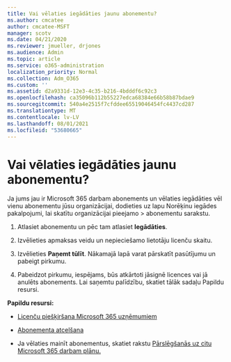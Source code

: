 ```yaml
---
title: Vai vēlaties iegādāties jaunu abonementu?
ms.author: cmcatee
author: cmcatee-MSFT
manager: scotv
ms.date: 04/21/2020
ms.reviewer: jmueller, drjones
ms.audience: Admin
ms.topic: article
ms.service: o365-administration
localization_priority: Normal
ms.collection: Adm_O365
ms.custom: ''
ms.assetid: d2a9331d-12e3-4c35-b216-4bdddf6c92c3
ms.openlocfilehash: ca35096b112b55227edca68384e66b58b87bdae9
ms.sourcegitcommit: 540a4e2515f7cfddee65519046454fc4437cd287
ms.translationtype: MT
ms.contentlocale: lv-LV
ms.lasthandoff: 08/01/2021
ms.locfileid: "53680665"
---
```

# <a name="looking-to-buy-a-new-subscription"></a>Vai vēlaties iegādāties jaunu abonementu?

Ja jums jau ir Microsoft 365 darbam abonements un vēlaties iegādāties vēl vienu abonementu  jūsu organizācijai, dodieties uz lapu Norēķinu iegādes pakalpojumi, lai skatītu organizācijai pieejamo \> [](https://go.microsoft.com/fwlink/p/?linkid=868433) abonementu sarakstu.
 
1. Atlasiet abonementu un pēc tam atlasiet **Iegādāties**.

2. Izvēlieties apmaksas veidu un nepieciešamo lietotāju licenču skaitu.

3. Izvēlieties **Paņemt tūlīt**. Nākamajā lapā varat pārskatīt pasūtījumu un pabeigt pirkumu.

4. Pabeidzot pirkumu, iespējams, būs atkārtoti jāsignē licences vai jā anulēts abonements. Lai saņemtu palīdzību, skatiet tālāk sadaļu Papildu resursi.

 **Papildu resursi:**
  
- [Licenču piešķiršana Microsoft 365 uzņēmumiem](/microsoft-365/admin/add-users/add-users)
    
- [Abonementa atcelšana](/microsoft-365/commerce/subscriptions/cancel-your-subscription)
    
- Ja vēlaties mainīt abonementus, skatiet rakstu [Pārslēgšanās uz citu Microsoft 365 darbam plānu.](/microsoft-365/commerce/subscriptions/switch-to-a-different-plan)